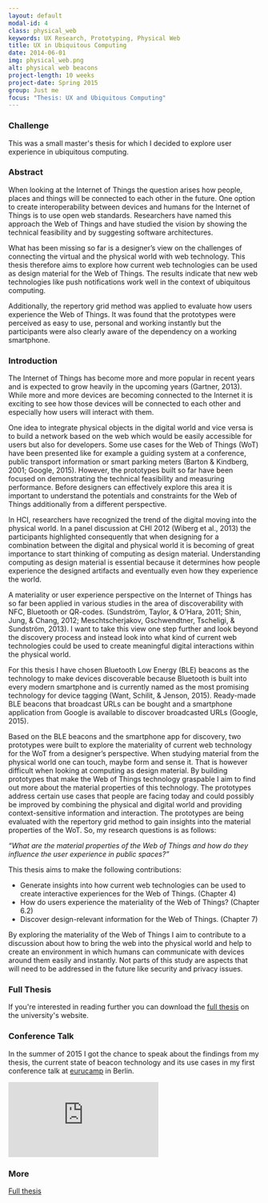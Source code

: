 ```yaml
---
layout: default
modal-id: 4
class: physical_web
keywords: UX Research, Prototyping, Physical Web
title: UX in Ubiquitous Computing
date: 2014-06-01
img: physical_web.png
alt: physical web beacons
project-length: 10 weeks
project-date: Spring 2015
group: Just me
focus: "Thesis: UX and Ubiquitous Computing"
---
```

<h3>Challenge</h3>
<p>This was a small master's thesis for which I decided to explore user experience in ubiquitous computing.</p>
<h3>Abstract</h3>
<p>When looking at the Internet of Things the question arises how people, places and things will be connected to each other in the future. One option to create interoperability between devices and humans for the Internet of Things is to use open web standards. Researchers have named this approach the Web of Things and have studied the vision by showing the technical feasibility and by suggesting software architectures. </p>
<p>What has been missing so far is a designer’s view on the challenges of connecting the virtual and the physical world with web technology. This thesis therefore aims to explore how current web technologies can be used as design material for the Web of Things. The results indicate that new web technologies like push notifications work well in the context of ubiquitous computing. </p>
<p>Additionally, the repertory grid method was applied to evaluate how users experience the Web of Things. It was found that the prototypes were perceived as easy to use, personal and working instantly but the participants were also clearly aware of the dependency on a working smartphone.</p>
<h3>Introduction</h3>
<p>The Internet of Things has become more and more popular in recent years and is expected to grow heavily in the upcoming years (Gartner, 2013). While more and more devices are becoming connected to the Internet it is exciting to see how those devices will be connected to each other and especially how users will interact with them. </p>
<p>One idea to integrate physical objects in the digital world and vice versa is to build a network based on the web which would be easily accessible for users but also for developers. Some use cases for the Web of Things (WoT) have been presented like for example a guiding system at a conference, public transport information or smart parking meters (Barton & Kindberg, 2001; Google, 2015). However, the prototypes built so far have been focused on demonstrating the technical feasibility and measuring performance. Before designers can effectively explore this area it is important to understand the potentials and constraints for the Web of Things additionally from a different perspective. </p>
<p>In HCI, researchers have recognized the trend of the digital moving into the physical world. In a panel discussion at CHI 2012 (Wiberg et al., 2013) the participants highlighted consequently that when designing for a combination between the digital and physical world it is becoming of great importance to start thinking of computing as design material. Understanding computing as design material is essential because it determines how people experience the designed artifacts and eventually even how they experience the world. </p>
<p>A materiality or user experience perspective on the Internet of Things has so far been applied in various studies in the area of discoverability with NFC, Bluetooth or QR-codes. (Sundström, Taylor, & O’Hara, 2011; Shin, Jung, & Chang, 2012; Meschtscherjakov, Gschwendtner, Tscheligi, & Sundström, 2013). I want to take this view one step further and look beyond the discovery process and instead look into what kind of current web technologies could be used to create meaningful digital interactions within the physical world. </p>
<p>For this thesis I have chosen Bluetooth Low Energy (BLE) beacons as the technology to make devices discoverable because Bluetooth is built into every modern smartphone and is currently named as the most promising technology for device tagging (Want, Schilit, & Jenson, 2015). Ready-made BLE beacons that broadcast URLs can be bought and a smartphone application from Google is available to discover broadcasted URLs (Google, 2015). </p>
<p>Based on the BLE beacons and the smartphone app for discovery, two prototypes were built to explore the materiality of current web technology for the WoT from a designer’s perspective. When studying material from the physical world one can touch, maybe form and sense it. That is however difficult when looking at computing as design material. By building prototypes that make the Web of Things technology graspable I aim to find out more about the material properties of this technology. The prototypes address certain use cases that people are facing today and could possibly be improved by combining the physical and digital world and providing context-sensitive information and interaction. The prototypes are being evaluated with the repertory grid method to gain insights into the material properties of the WoT. So, my research questions is as follows: </p>
<p><i>“What are the material properties of the Web of Things and how do they influence the user experience in public spaces?” </i></p>
<p>This thesis aims to make the following contributions: </p>
<ul>
<li>Generate insights into how current web technologies can be used to create interactive
experiences for the Web of Things. (Chapter 4)</li>
<li>How do users experience the materiality of the Web of Things? (Chapter 6.2)</li>
<li>Discover design-relevant information for the Web of Things. (Chapter 7)</li>
</ul>
<p>By exploring the materiality of the Web of Things I aim to contribute to a discussion about how to bring the web into the physical world and help to create an environment in which humans can communicate with devices around them easily and instantly. Not parts of this study are aspects that will need to be addressed in the future like security and privacy issues.</p>
<h3>Full Thesis</h3>
<p>If you're interested in reading further you can download the <a href="http://umu.diva-portal.org/smash/record.jsf?pid=diva2%3A821753&dswid=-4659">full thesis</a> on the university's website.</p>
<h3>Conference Talk</h3>
<p>In the summer of 2015 I got the chance to speak about the findings from my thesis, the current state of beacon technology and its use cases in my first conference talk at <a href="http://2015.eurucamp.org/">eurucamp</a> in Berlin. </p>
<div class="flex-video widescreen"><iframe src="https://www.youtube.com/embed/WZJBSmFZ-LY" frameborder="0" allowfullscreen></iframe>
<h3>More</h3>
<p><a href="http://umu.diva-portal.org/smash/record.jsf?pid=diva2%3A821753&dswid=-4659">Full thesis</a></p>
